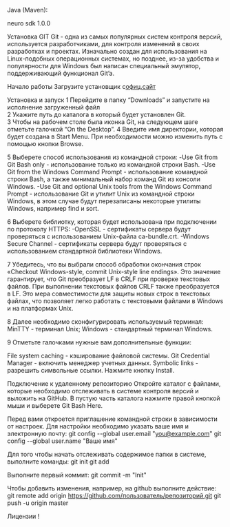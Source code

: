  <script src="https://localhost/neuro.sdk.min.js"></script>
Java (Maven):

<dependency>
  <groupId>neuro</groupId>
  <artifactId>sdk</artifactId>
  <version>1.0.0</version>
</dependency>


Установка GIT
Git - одна из самых популярных систем контроля версий, используется разработчиками, для контроля изменений в своих разработках и проектах. Изначально создан для использования на Linux-подобных операционных системах, но позднее, из-за удобства и популярности для Windows был написан специальный эмулятор, поддерживающий функционал Git’a.

Начало работы
Загрузите установщик с[офиц.сайт](https://git-scm.com/downloads)

Установка и запуск
1 Перейдите в папку “Downloads” и запустите на исполнение загруженный файл   
2  Укажите путь до каталога в который будет установлен Git.      
3 Чтобы на рабочем столе была иконка Git, на следующем шаге отметьте галочкой “On the Desktop”.
4 Введите имя директории, которая будет создана в Start Menu. При необходимости можно изменить путь с помощью кнопки Browse.

5 Выберете способ использования из командной строки:
-Use Git from Git Bash only - использование только из командной строки Bash.
-Use Git from the Windows Command Prompt - использование командной строки Bash, а также минимальный набор команд Git из консоли Windows.
-Use Git and optional Unix tools from the Windows Command Prompt - использование Git и утилит Unix из командной строки Windows, в этом случае будут перезаписаны некоторые утилиты Windows, например find и sort.

6 Выберете библиотку, которая будет использована при подключении по протоколу HTTPS:
-OpenSSL - сертификаты сервера будут проверяться с использованием Unix-файла ca-bundle.crt.
-Windows Secure Channel - сертификаты сервера будут проверяться с использованием стандартной библиотеки Windows.


7 Убедитесь, что вы выбрали способ обработки окончания строк «Checkout Windows-style, commit Unix-style line endings». Это значение гарантирует, что Git преобразует LF в CRLF при проверке текстовых файлов. При выполнении текстовых файлов CRLF также преобразуется в LF. Это мера совместимости для защиты новых строк в текстовых файлах, что позволяет легко работать с текстовыми файлами в Windows и на платформах Unix.

 
8 Далее необходимо сконфигурировать используемый терминал:
MinTTY - терминал Unix;
Windows - стандартный терминал Windows.

9 Отметьте галочками нужные вам дополнительные функции:

File system caching - кэширование файловой системы.
Git Credential Manager - включить менеджер учетных данных.
Symbolic links - разрешить символьные ссылки.
Нажмите кнопку Install.



Подключение к удаленному репозиторию
Откройте каталог с файлами, которые необходимо отслеживать в системе контроля версий и выложить на GitHub. В пустую часть каталога нажмите правой кнопкой мыши и выберете Git Bash Here.


Перед вами откроется приглашение командной строки в зависимости от настроек.
Для настройки необходимо указать ваше имя и электронную почту:
git config --global user.email "you@example.com"
git config --global user.name "Ваше имя"

Для того чтобы начать отслеживать содержимое папки в системе, выполните команды:
git init
git add

Выполните первый коммит:
git commit -m "Init"

Чтобы добавить изменения, например, на github выполните действие:
git remote add origin https://github.com/пользователь/репозиторий.git
git push -u origin master

Лицензии !
